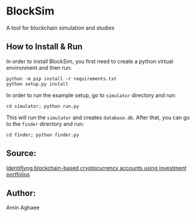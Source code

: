 # BlockSim
A tool for blockchain simulation and studies

## How to Install & Run
In order to install BlockSim, you first need to create a python virtual environment and then run: 

```
python -m pip install -r requirements.txt
python setup.py install
```

In order to run the example setup, go to `simulator` directory and run: 
```
cd simulator; python run.py
```
This will run the `simulator` and creates `database.db`. After that, you can go to the `finder` directory and run: 
```
cd finder; python finder.py
```

## Source:
[Identifiyng blockchain-based cryptocurrency accounts using investment portfolios](https://arxiv.org/abs/2110.04394)

## Author:
Amin Aghaee
